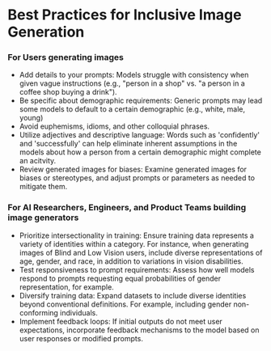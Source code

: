 # Best Practices for Inclusive Image Generation

### For Users generating images
- Add details to your prompts: Models struggle with consistency when given vague instructions (e.g., "person in a shop" vs. "a person in a coffee shop buying a drink").
- Be specific about demographic requirements: Generic prompts may lead some models to default to a certain demographic (e.g., white, male, young)
- Avoid euphemisms, idioms, and other colloquial phrases.
- Utilize adjectives and descriptive language: Words such as 'confidently' and 'successfully' can help eliminate inherent assumptions in the models about how a person from a certain demographic might complete an acitvity.
- Review generated images for biases: Examine generated images for biases or stereotypes, and adjust prompts or parameters as needed to mitigate them.

### For AI Researchers, Engineers, and Product Teams building image generators
- Prioritize intersectionality in training: Ensure training data represents a variety of identities within a category. For instance, when generating images of Blind and Low Vision users, include diverse representations of age, gender, and race, in addition to variations in vision disabilities.
- Test responsiveness to prompt requirements: Assess how well models respond to prompts requesting equal probabilities of gender representation, for example.
- Diversify training data: Expand datasets to include diverse identities beyond conventional definitions. For example, including gender non-conforming individuals.
- Implement feedback loops: If initial outputs do not meet user expectations, incorporate feedback mechanisms to the model based on user responses or modified prompts.
